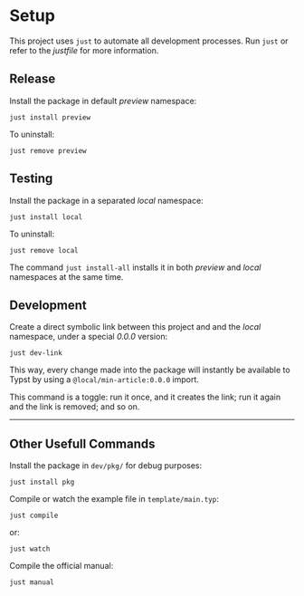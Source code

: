 
# Setup

This project uses `just` to automate all development processes. Run `just` or
refer to the _justfile_ for more information.


## Release

Install the package in default _preview_ namespace:

```
just install preview
```

To uninstall:

```
just remove preview
```


## Testing

Install the package in a separated _local_ namespace:

```
just install local
```

To uninstall:

```
just remove local
```

The command `just install-all` installs it in both _preview_ and _local_
namespaces at the same time.


## Development

Create a direct symbolic link between this project and and the _local_ namespace,
under a special _0.0.0_ version:

```
just dev-link
```

This way, every change made into the package will instantly be available to 
Typst by using a `@local/min-article:0.0.0` import.

This command is a toggle: run it once, and it creates the link; run it again and
the link is removed; and so on.


-------------------------

## Other Usefull Commands

Install the package in `dev/pkg/` for debug purposes:

```
just install pkg
```

Compile or watch the example file in `template/main.typ`:

```
just compile
```

or:

```
just watch
```

Compile the official manual:

```
just manual
```